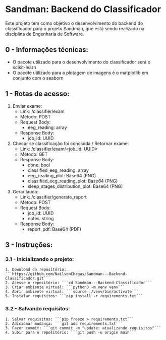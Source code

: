 # Sandman: Backend do Classificador
Este projeto tem como objetivo o desenvolvimento do backend do classificador para o projeto Sandman, que está sendo realizado na disciplina de Engenharia de Software.

## 0 - Informações técnicas:
- O pacote utilizado para o desenvolvimento do classificador será o scikit-learn
- O pacote utilizado para a plotagem de imagens é o matplotlib em conjunto com o seaborn

## 1 - Rotas de acesso:
1. Enviar exame:
    - Link: /classifier/exam
    - Método: POST
    - Request Body:
      - eeg_reading: array<float>
    - Response Body:
      - job_id: UUID 
2. Checar se classificação foi concluida / Retornar exame:
    - Link: /classifier/exam/<job_id: UUID>
    - Método: GET
    - Response Body:
      - done: bool 
      - classified_eeg_reading: array<int>
      - eeg_reading_plot: Base64 (PNG) 
      - classified_eeg_reading_plot: Base64 (PNG)
      - sleep_stages_distribution_plot: Base64 (PNG)
3. Gerar laudo:
    - Link: /classifier/generate_report
    - Método: POST
    - Request Body:
      - job_id: UUID
      - notes: string
    - Response Body:
      - report_pdf: Base64 (PDF)

## 3 - Instruções:
### 3.1 - Inicializando o projeto: 
    1. Download do repositório: ```https://github.com/NailsonChagas/Sandman---Backend-Classificador.git```
    2. Acesse o repositório: ```cd Sandman---Backend-Classificador```
    3. Criar ambiente virtual: ```python3 -m venv venv```
    4. Abrir ambiente virtual: ```source ./venv/bin/activate```
    5. Instalar requisitos: ```pip install -r requirements.txt```

### 3.2 - Salvando requisitos:
    1. Salvar requisitos: ```pip freeze > requirements.txt```
    2. Adicionar mudança: ```git add requirements.txt```
    3. Fazer commit: ```git commit -m "update: atualizando requisitos"```
    4. Subir para o repositório: ```git push -u origin main```
